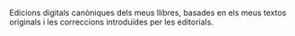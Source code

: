 Edicions digitals canòniques dels meus llibres, basades en els meus textos originals i les correccions introduïdes per les editorials.